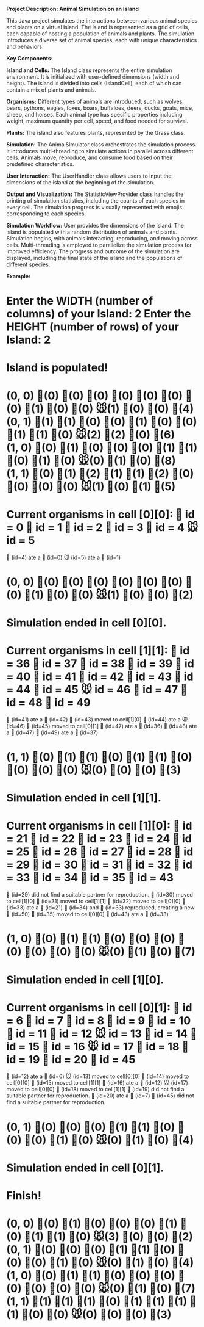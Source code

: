 **Project Description: Animal Simulation on an Island**

This Java project simulates the interactions between various animal species and plants on a virtual island. The island is represented as a grid of cells, each capable of hosting a population of animals and plants. The simulation introduces a diverse set of animal species, each with unique characteristics and behaviors.

**Key Components:**

**Island and Cells:**
    The Island class represents the entire simulation environment. It is initialized with user-defined dimensions (width and height).
    The island is divided into cells (IslandCell), each of which can contain a mix of plants and animals.
    
**Organisms:**
    Different types of animals are introduced, such as wolves, bears, pythons, eagles, foxes, boars, buffaloes, deers, ducks, goats, mice, sheep, and horses.
    Each animal type has specific properties including weight, maximum quantity per cell, speed, and food needed for survival.

**Plants:**
The island also features plants, represented by the Grass class.

**Simulation:**
    The AnimalSimulator class orchestrates the simulation process. It introduces multi-threading to simulate actions in parallel across different cells.
    Animals move, reproduce, and consume food based on their predefined characteristics.

**User Interaction:**
    The UserHandler class allows users to input the dimensions of the island at the beginning of the simulation.

**Output and Visualization:**
    The StatisticViewProvider class handles the printing of simulation statistics, including the counts of each species in every cell.
    The simulation progress is visually represented with emojis corresponding to each species.

**Simulation Workflow:**
    User provides the dimensions of the island.
    The island is populated with a random distribution of animals and plants.
    Simulation begins, with animals interacting, reproducing, and moving across cells.
    Multi-threading is employed to parallelize the simulation process for improved efficiency.
    The progress and outcome of the simulation are displayed, including the final state of the island and the populations of different species.


**Example:**

Enter the WIDTH (number of columns) of your Island: 2
Enter the HEIGHT (number of rows) of your Island: 2
=====================================================================================================================
Island is populated!
=====================================================================================================================
(0,  0)	🐺(0)	🐻(0)	🐍(0)	🦅(0)	🦊(0)	🐗(0)	🦢(0)	🦌(1)	🦆(0)	🐐(0)	🐭(1)	🐑(0)	🐴(0)	🌱(4)	
(0,  1)	🐺(1)	🐻(1)	🐍(0)	🦅(0)	🦊(1)	🐗(0)	🦢(0)	🦌(1)	🦆(1)	🐐(0)	🐭(2)	🐑(2)	🐴(0)	🌱(6)	
(1,  0)	🐺(0)	🐻(1)	🐍(0)	🦅(0)	🦊(0)	🐗(1)	🦢(1)	🦌(0)	🦆(1)	🐐(0)	🐭(0)	🐑(1)	🐴(0)	🌱(8)	
(1,  1)	🐺(0)	🐻(1)	🐍(2)	🦅(1)	🦊(1)	🐗(2)	🦢(0)	🦌(0)	🦆(0)	🐐(0)	🐭(1)	🐑(0)	🐴(1)	🌱(5)	
=====================================================================================================================
Current organisms in cell [0][0]:
🌱 id = 0
🌱 id = 1
🌱 id = 2
🌱 id = 3
🦌 id = 4
🐭 id = 5
=====================================================================================================================
🦌 (id=4) ate a 🌱 (id=0)
🐭 (id=5) ate a 🌱 (id=1)

(0,  0)	🐺(0)	🐻(0)	🐍(0)	🦅(0)	🦊(0)	🐗(0)	🦢(0)	🦌(1)	🦆(0)	🐐(0)	🐭(1)	🐑(0)	🐴(0)	🌱(2)	
=====================================================================================================================
Simulation ended in cell [0][0].
=====================================================================================================================
Current organisms in cell [1][1]:
🌱 id = 36
🌱 id = 37
🌱 id = 38
🌱 id = 39
🌱 id = 40
🦊 id = 41
🐴 id = 42
🐍 id = 43
🐻 id = 44
🦅 id = 45
🐭 id = 46
🐗 id = 47
🐍 id = 48
🐗 id = 49
=====================================================================================================================
🦊 (id=41) ate a 🐴 (id=42)
🐍 (id=43) moved to cell[1][0]
🐻 (id=44) ate a 🐭 (id=46)
🦅 (id=45) moved to cell[0][1]
🐗 (id=47) ate a 🌱 (id=36)
🐍 (id=48) ate a 🐗 (id=47)
🐗 (id=49) ate a 🌱 (id=37)

(1,  1)	🐺(0)	🐻(1)	🐍(1)	🦅(0)	🦊(1)	🐗(1)	🦢(0)	🦌(0)	🦆(0)	🐐(0)	🐭(0)	🐑(0)	🐴(0)	🌱(3)	
=====================================================================================================================
Simulation ended in cell [1][1].
=====================================================================================================================
Current organisms in cell [1][0]:
🌱 id = 21
🌱 id = 22
🌱 id = 23
🌱 id = 24
🌱 id = 25
🌱 id = 26
🌱 id = 27
🌱 id = 28
🐻 id = 29
🐑 id = 30
🦢 id = 31
🐗 id = 32
🐰 id = 33
🐰 id = 34
🦆 id = 35
🐍 id = 43
=====================================================================================================================
🐻 (id=29) did not find a suitable partner for reproduction.
🐑 (id=30) moved to cell[1][0]
🦢 (id=31) moved to cell[1][1]
🐗 (id=32) moved to cell[0][0]
🐰 (id=33) ate a 🌱 (id=21)
🐰 (id=34) and 🐰 (id=33) reproduced, creating a new 🐰 (id=50)
🦆 (id=35) moved to cell[0][0]
🐍 (id=43) ate a 🐰 (id=33)

(1,  0)	🐺(0)	🐻(1)	🐍(1)	🦅(0)	🦊(0)	🐗(0)	🦢(0)	🦌(0)	🦆(0)	🐐(0)	🐭(0)	🐑(1)	🐴(0)	🌱(7)	
=====================================================================================================================
Simulation ended in cell [1][0].
=====================================================================================================================
Current organisms in cell [0][1]:
🌱 id = 6
🌱 id = 7
🌱 id = 8
🌱 id = 9
🌱 id = 10
🌱 id = 11
🐑 id = 12
🐭 id = 13
🐻 id = 14
🦌 id = 15
🦊 id = 16
🐭 id = 17
🐺 id = 18
🦆 id = 19
🐑 id = 20
🦅 id = 45
=====================================================================================================================
🐑 (id=12) ate a 🌱 (id=6)
🐭 (id=13) moved to cell[0][0]
🐻 (id=14) moved to cell[0][0]
🦌 (id=15) moved to cell[1][1]
🦊 (id=16) ate a 🐑 (id=12)
🐭 (id=17) moved to cell[0][0]
🐺 (id=18) moved to cell[1][1]
🦆 (id=19) did not find a suitable partner for reproduction.
🐑 (id=20) ate a 🌱 (id=7)
🦅 (id=45) did not find a suitable partner for reproduction.

(0,  1)	🐺(0)	🐻(0)	🐍(0)	🦅(1)	🦊(1)	🐗(0)	🦢(0)	🦌(0)	🦆(1)	🐐(0)	🐭(0)	🐑(1)	🐴(0)	🌱(4)	
=====================================================================================================================
Simulation ended in cell [0][1].
=====================================================================================================================
Finish!
=====================================================================================================================
(0,  0)	🐺(0)	🐻(1)	🐍(0)	🦅(0)	🦊(0)	🐗(1)	🦢(0)	🦌(1)	🦆(1)	🐐(0)	🐭(3)	🐑(0)	🐴(0)	🌱(2)	
(0,  1)	🐺(0)	🐻(0)	🐍(0)	🦅(1)	🦊(1)	🐗(0)	🦢(0)	🦌(0)	🦆(1)	🐐(0)	🐭(0)	🐑(1)	🐴(0)	🌱(4)	
(1,  0)	🐺(0)	🐻(1)	🐍(1)	🦅(0)	🦊(0)	🐗(0)	🦢(0)	🦌(0)	🦆(0)	🐐(0)	🐭(0)	🐑(1)	🐴(0)	🌱(7)	
(1,  1)	🐺(1)	🐻(1)	🐍(1)	🦅(0)	🦊(1)	🐗(1)	🦢(1)	🦌(1)	🦆(0)	🐐(0)	🐭(0)	🐑(0)	🐴(0)	🌱(3)	
=====================================================================================================================
